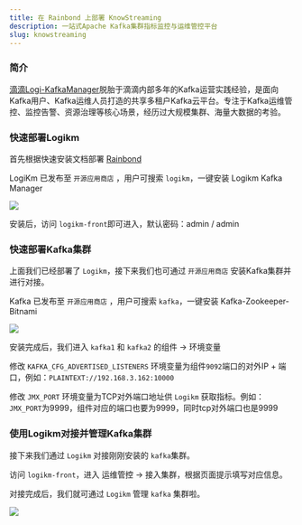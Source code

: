 ```yaml
---
title: 在 Rainbond 上部署 KnowStreaming
description: 一站式Apache Kafka集群指标监控与运维管控平台
slug: knowstreaming
---
```


### 简介

[滴滴Logi-KafkaManager](https://github.com/didi/LogiKM)脱胎于滴滴内部多年的Kafka运营实践经验，是面向Kafka用户、Kafka运维人员打造的共享多租户Kafka云平台。专注于Kafka运维管控、监控告警、资源治理等核心场景，经历过大规模集群、海量大数据的考验。

### 快速部署Logikm

首先根据快速安装文档部署 [Rainbond](/docs/quick-start/quick-install/)

LogiKm 已发布至 `开源应用商店` ，用户可搜索 `logikm`，一键安装 Logikm Kafka Manager

![](https://static.goodrain.com/wechat/logikm/install-logikm.png)

安装后，访问 `logikm-front`即可进入，默认密码：admin / admin



### 快速部署Kafka集群

上面我们已经部署了 `Logikm`，接下来我们也可通过 `开源应用商店` 安装Kafka集群并进行对接。

Kafka 已发布至 `开源应用商店` ，用户可搜索 `kafka`，一键安装 Kafka-Zookeeper-Bitnami

![](https://static.goodrain.com/wechat/logikm/install-kafka.png)



安装完成后，我们进入 `kafka1` 和 `kafka2` 的组件 -> 环境变量

修改 `KAFKA_CFG_ADVERTISED_LISTENERS` 环境变量为组件`9092`端口的对外IP + 端口，例如：`PLAINTEXT://192.168.3.162:10000`

修改 `JMX_PORT` 环境变量为TCP对外端口地址供 `Logikm` 获取指标。例如：`JMX_PORT`为9999，组件对应的端口也要为9999，同时tcp对外端口也是9999



### 使用Logikm对接并管理Kafka集群

接下来我们通过 `Logikm` 对接刚刚安装的 `kafka`集群。

访问 `logikm-front`，进入 运维管控 -> 接入集群，根据页面提示填写对应信息。

对接完成后，我们就可通过 `Logikm` 管理 `kafka` 集群啦。

![](https://static.goodrain.com/wechat/logikm/logikm-clusterinfo.png)


